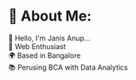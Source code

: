 # 💫 About Me:
👋 Hello, I'm Janis Anup... <br> 🧠 Web  Enthusiast <br>🌍 Based in Bangalore <br>📚 Perusing BCA with Data Analytics<br>



